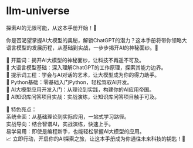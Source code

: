 # llm-universe

探索AI的无限可能，从这本手册开始！🚀

你是否渴望掌握AI大模型的奥秘，解锁ChatGPT的潜力？这本手册将带你领略大语言模型的发展历程，从基础到实战，一步步揭开AI的神秘面纱。🤖  

📘 开篇词：揭开AI大模型的神秘面纱，让科技不再遥不可及。  
📘 大语言模型基础：深入理解ChatGPT的工作原理，探索其能力边界。  
📘 提示词工程：学会与AI对话的艺术，让大模型成为你的得力助手。  
📘 Python基础：零基础入门Python，轻松驾驭AI开发。  
📘 AI大模型应用开发入门：从理论到实践，构建你的AI应用帝国。  
📘 AI知识库问答项目实战：实战演练，让知识库问答项目触手可及。  

🌟 特色亮点：  
系统全面：从基础理论到实际应用，一站式学习路径。  
实战导向：结合智谱AI，实战演练，快速上手。  
易学易用：即使是编程新手，也能轻松掌握AI大模型的应用。  
📈 立即行动，开启你的AI探索之旅，让这本手册成为你通往未来科技的钥匙！🔑  

